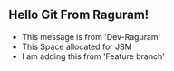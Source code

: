 ## Hello Git From Raguram!
- This message is from 'Dev-Raguram'
- This Space allocated for JSM
- I am adding this from 'Feature branch'